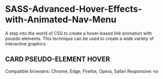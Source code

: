# SASS-Advanced-Hover-Effects-with-Animated-Nav-Menu
A step into the world of CSS to create a hover-based link animation with psuedo elements. 
This technique can be used to create a wide variety of interactive graphics.

## CARD PSEUDO-ELEMENT HOVER

Compatible browsers: Chrome, Edge, Firefox, Opera, Safari
Responsive: no
